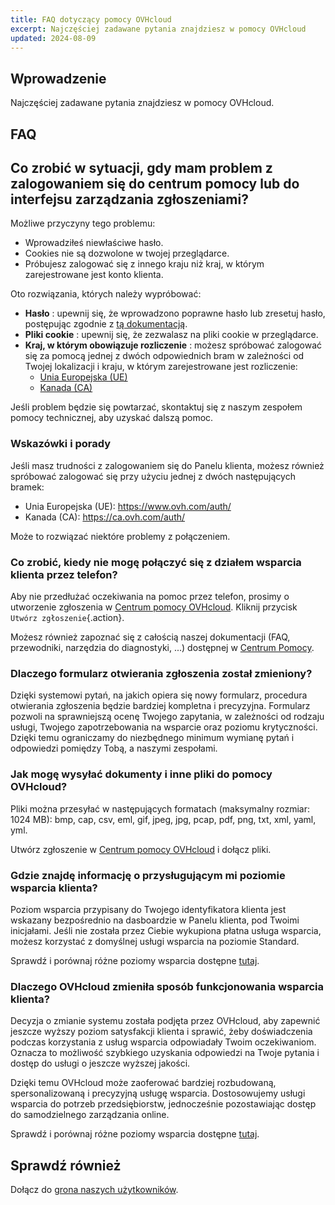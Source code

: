 ```yaml
---
title: FAQ dotyczący pomocy OVHcloud
excerpt: Najczęściej zadawane pytania znajdziesz w pomocy OVHcloud
updated: 2024-08-09
---
```


## Wprowadzenie

Najczęściej zadawane pytania znajdziesz w pomocy OVHcloud.

<a name="sso"></a>

## FAQ

## Co zrobić w sytuacji, gdy mam problem z zalogowaniem się do centrum pomocy lub do interfejsu zarządzania zgłoszeniami?

Możliwe przyczyny tego problemu:

- Wprowadziłeś niewłaściwe hasło.
- Cookies nie są dozwolone w twojej przeglądarce.
- Próbujesz zalogować się z innego kraju niż kraj, w którym zarejestrowane jest konto klienta.

Oto rozwiązania, których należy wypróbować:

- **Hasło** : upewnij się, że wprowadzono poprawne hasło lub zresetuj hasło, postępując zgodnie z [tą dokumentacją](/pages/account_and_service_management/account_information/manage-ovh-password#lost-password).
- **Pliki cookie** : upewnij się, że zezwalasz na pliki cookie w przeglądarce.
- **Kraj, w którym obowiązuje rozliczenie** : możesz spróbować zalogować się za pomocą jednej z dwóch odpowiednich bram w zależności od Twojej lokalizacji i kraju, w którym zarejestrowane jest rozliczenie:
    - [Unia Europejska (UE)](https://help.ovhcloud.com/login_with_sso.do?glide_sso_id=5e9c81e66886e8901e111f908472f1e2)
    - [Kanada (CA)](http://help.ovhcloud.com/login_with_sso.do?glide_sso_id=e6292c24e02bb050476bf14567ec5ef1)

Jeśli problem będzie się powtarzać, skontaktuj się z naszym zespołem pomocy technicznej, aby uzyskać dalszą pomoc.

### Wskazówki i porady

Jeśli masz trudności z zalogowaniem się do Panelu klienta, możesz również spróbować zalogować się przy użyciu jednej z dwóch następujących bramek:

- Unia Europejska (UE): <https://www.ovh.com/auth/>
- Kanada (CA): <https://ca.ovh.com/auth/>

Może to rozwiązać niektóre problemy z połączeniem.

### Co zrobić, kiedy nie mogę połączyć się z działem wsparcia klienta przez telefon?

Aby nie przedłużać oczekiwania na pomoc przez telefon, prosimy o utworzenie zgłoszenia w [Centrum pomocy OVHcloud](https://help.ovhcloud.com/csm?id=csm_get_help). Kliknij przycisk `Utwórz zgłoszenie`{.action}.

Możesz również zapoznać się z całością naszej dokumentacji (FAQ, przewodniki, narzędzia do diagnostyki, ...) dostępnej w [Centrum Pomocy](https://help.ovhcloud.com/csm/pl-documentation?id=kb_home).

### Dlaczego formularz otwierania zgłoszenia został zmieniony?

Dzięki systemowi pytań, na jakich opiera się nowy formularz, procedura otwierania zgłoszenia będzie bardziej kompletna i precyzyjna. Formularz pozwoli na sprawniejszą ocenę Twojego zapytania, w zależności od rodzaju usługi, Twojego zapotrzebowania na wsparcie oraz poziomu krytyczności. Dzięki temu ograniczamy do niezbędnego minimum wymianę pytań i odpowiedzi pomiędzy Tobą, a naszymi zespołami.

### Jak mogę wysyłać dokumenty i inne pliki do pomocy OVHcloud?

Pliki można przesyłać w następujących formatach (maksymalny rozmiar: 1024 MB): bmp, cap, csv, eml, gif, jpeg, jpg, pcap, pdf, png, txt, xml, yaml, yml.

Utwórz zgłoszenie w [Centrum pomocy OVHcloud](https://help.ovhcloud.com/csm?id=csm_get_help) i dołącz pliki.

### Gdzie znajdę informację o przysługującym mi poziomie wsparcia klienta?

Poziom wsparcia przypisany do Twojego identyfikatora klienta jest wskazany bezpośrednio na dasboardzie w Panelu klienta, pod Twoimi inicjałami. Jeśli nie została przez Ciebie wykupiona płatna usługa wsparcia, możesz korzystać z domyślnej usługi wsparcia na poziomie Standard.

Sprawdź i porównaj różne poziomy wsparcia dostępne [tutaj](/links/support).

### Dlaczego OVHcloud zmieniła sposób funkcjonowania wsparcia klienta?

Decyzja o zmianie systemu została podjęta przez OVHcloud, aby zapewnić jeszcze wyższy poziom satysfakcji klienta i sprawić, żeby doświadczenia podczas korzystania z usług wsparcia odpowiadały Twoim oczekiwaniom. Oznacza to możliwość szybkiego uzyskania odpowiedzi na Twoje pytania i dostęp do usługi o jeszcze wyższej jakości.

Dzięki temu OVHcloud może zaoferować bardziej rozbudowaną, spersonalizowaną i precyzyjną usługę wsparcia. Dostosowujemy usługi wsparcia do potrzeb przedsiębiorstw, jednocześnie pozostawiając dostęp do samodzielnego zarządzania online.

Sprawdź i porównaj różne poziomy wsparcia dostępne [tutaj](/links/support).

## Sprawdź również

Dołącz do [grona naszych użytkowników](/links/community).